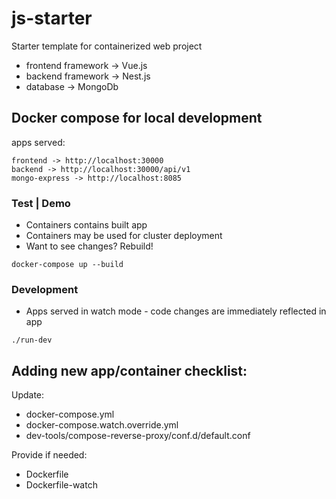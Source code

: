 # js-starter
Starter template for containerized web project 

- frontend framework -> Vue.js
- backend framework -> Nest.js
- database -> MongoDb

## Docker compose for local development

apps served:
```
frontend -> http://localhost:30000
backend -> http://localhost:30000/api/v1
mongo-express -> http://localhost:8085
```

### Test | Demo
- Containers contains built app
- Containers may be used for cluster deployment 
- Want to see changes? Rebuild!
```
docker-compose up --build
```


### Development
- Apps served in watch mode - code changes are immediately reflected in app
```
./run-dev
```

## Adding new app/container checklist:
Update:
- docker-compose.yml
- docker-compose.watch.override.yml
- dev-tools/compose-reverse-proxy/conf.d/default.conf

Provide if needed:
- Dockerfile
- Dockerfile-watch
